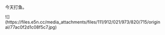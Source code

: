 <p>今天打鱼。</p>
![](https://files.e5n.cc/media_attachments/files/111/912/021/973/820/715/original/77ac0f2d1c08f5c7.jpg)